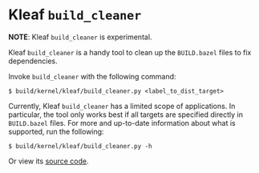 # Kleaf `build_cleaner`

**NOTE**: Kleaf `build_cleaner` is experimental.

Kleaf `build_cleaner` is a handy tool to clean up the `BUILD.bazel` files to fix
dependencies.

Invoke `build_cleaner` with the following command:

```shell
$ build/kernel/kleaf/build_cleaner.py <label_to_dist_target>
```

Currently, Kleaf `build_cleaner` has a limited scope of applications. In
particular, the tool only works best if all targets are specified directly
in `BUILD.bazel` files. For more and up-to-date information about what is
supported, run the following:

```shell
$ build/kernel/kleaf/build_cleaner.py -h
```

Or view its [source code](../build_cleaner.py).